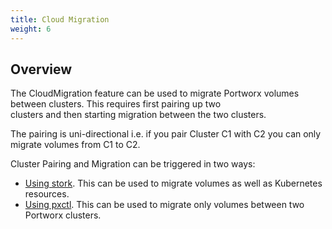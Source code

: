 ```yaml
---
title: Cloud Migration
weight: 6
---
```


## Overview
The CloudMigration feature can be used to migrate Portworx volumes between clusters. This requires first pairing up two     
clusters and then starting migration between the two clusters.

The pairing is uni-directional i.e. if you pair Cluster C1 with C2 you can only migrate volumes from C1 to C2.

Cluster Pairing and Migration can be triggered in two ways:

* [Using stork](/cloud-references/migration/migration-stork). This can be used to migrate volumes as well as Kubernetes resources.
* [Using pxctl](/cloud-references/migration/migration-pxctl). This can be used to migrate only volumes between two Portworx clusters.
